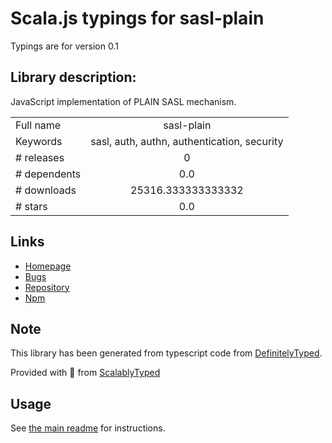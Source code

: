 
# Scala.js typings for sasl-plain

Typings are for version 0.1

## Library description:
JavaScript implementation of PLAIN SASL mechanism.

|                    |                 |
| ------------------ | :-------------: |
| Full name          | sasl-plain |
| Keywords           | sasl, auth, authn, authentication, security |
| # releases         | 0 |
| # dependents       | 0.0 |
| # downloads        | 25316.333333333332 |
| # stars            | 0.0 |

## Links
- [Homepage](https://github.com/jaredhanson/js-sasl-plain#readme)
- [Bugs](http://github.com/jaredhanson/js-sasl-plain/issues)
- [Repository](https://github.com/jaredhanson/js-sasl-plain)
- [Npm](https://www.npmjs.com/package/sasl-plain)
    


## Note
This library has been generated from typescript code from [DefinitelyTyped](https://definitelytyped.org).

Provided with :purple_heart: from [ScalablyTyped](https://github.com/oyvindberg/ScalablyTyped)

## Usage
See [the main readme](../../readme.md) for instructions.


